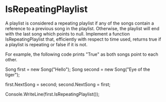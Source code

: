 # IsRepeatingPlaylist
A playlist is considered a repeating playlist if any of the songs contain a reference to a previous song in the playlist. Otherwise, the playlist will end with the last song which points to null.  Implement a function IsRepeatingPlaylist that, efficiently with respect to time used, returns true if a playlist is repeating or false if it is not.

For example, the following code prints "True" as both songs point to each other.

Song first = new Song("Hello");
Song second = new Song("Eye of the tiger");
    
first.NextSong = second;
second.NextSong = first;

Console.WriteLine(first.IsRepeatingPlaylist());
